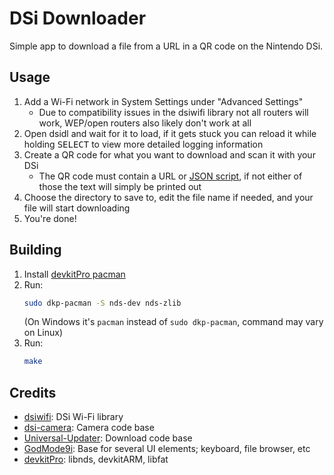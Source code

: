 # DSi Downloader

Simple app to download a file from a URL in a QR code on the Nintendo DSi.

## Usage
1. Add a Wi-Fi network in System Settings under "Advanced Settings"
   - Due to compatibility issues in the dsiwifi library not all routers will work, WEP/open routers also likely don't work at all
2. Open dsidl and wait for it to load, if it gets stuck you can reload it while holding <kbd>SELECT</kbd> to view more detailed logging information
3. Create a QR code for what you want to download and scan it with your DSi
   - The QR code must contain a URL or [JSON script](https://github.com/Epicpkmn11/dsidl/wiki/Scripting), if not either of those the text will simply be printed out
5. Choose the directory to save to, edit the file name if needed, and your file will start downloading
6. You're done!

## Building
1. Install [devkitPro pacman](https://devkitpro.org/wiki/Getting_Started)
2. Run:
   ```bash
   sudo dkp-pacman -S nds-dev nds-zlib
   ```
   (On Windows it's `pacman` instead of `sudo dkp-pacman`, command may vary on Linux)
3. Run:
   ```bash
   make
   ```

## Credits
- [dsiwifi](https://github.com/shinyquagsire23/dsiwifi): DSi Wi-Fi library
- [dsi-camera](https://github.com/Epicpkmn11/dsi-camera): Camera code base
- [Universal-Updater](https://github.com/Universal-Team/Universal-Updater): Download code base
- [GodMode9i](https://github.com/DS-Homebrew/GodMode9i): Base for several UI elements; keyboard, file browser, etc
- [devkitPro](https://devkitpro.org): libnds, devkitARM, libfat
